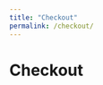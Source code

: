 ```yaml
---
title: "Checkout"
permalink: /checkout/
---
```


# Checkout

<script>
document.addEventListener('DOMContentLoaded', function() {
  const urlParams = new URLSearchParams(window.location.search);
  const plan = urlParams.get('plan');
  console.log('Plan selected:', plan);

  // Display the selected plan dynamically
  const planElement = document.createElement('h2');
  planElement.textContent = plan ? 'Plan Seleccionado: ' + plan : 'No se ha seleccionado ningún plan';
  document.body.appendChild(planElement);
});
</script>
